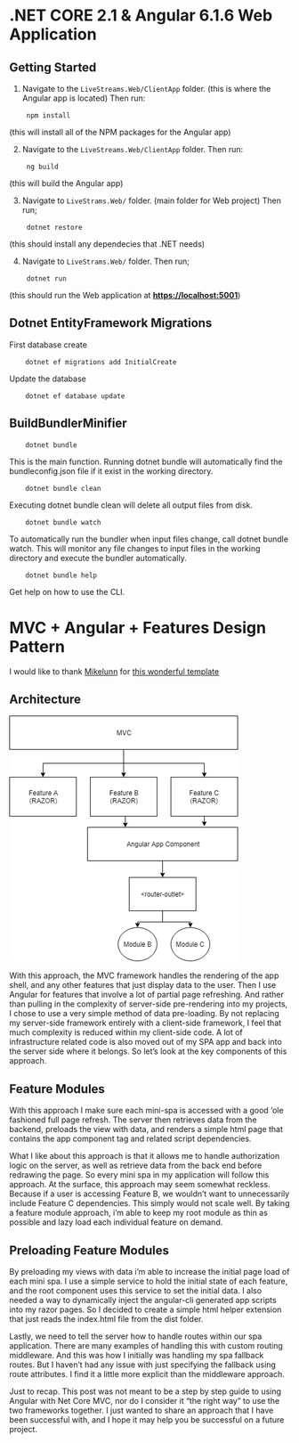 # .NET CORE 2.1 & Angular 6.1.6 Web Application

## Getting Started

1. Navigate to the `LiveStreams.Web/ClientApp` folder. (this is where the Angular app is located)
        Then run:

        npm install
(this will install all of the NPM packages for the Angular app)

2. Navigate to the `LiveStreams.Web/ClientApp` folder. 
        Then run:

        ng build
(this will build the Angular app)

3. Navigate to `LiveStrams.Web/` folder. (main folder for Web project)
        Then run;

        dotnet restore
(this should install any dependecies that .NET needs)

4. Navigate to `LiveStrams.Web/` folder.
        Then run;

        dotnet run
(this should run the Web application at **[https://localhost:5001](https://localhost:5001)**)

## Dotnet EntityFramework Migrations

First database create

        dotnet ef migrations add InitialCreate
    
Update the database

        dotnet ef database update


## BuildBundlerMinifier

        dotnet bundle

This is the main function. Running dotnet bundle will automatically find the bundleconfig.json file if it exist in the working directory.

        dotnet bundle clean

Executing dotnet bundle clean will delete all output files from disk.

        dotnet bundle watch

To automatically run the bundler when input files change, call dotnet bundle watch. This will monitor any file changes to input files in the working directory and execute the bundler automatically.

        dotnet bundle help

Get help on how to use the CLI.





# MVC + Angular + Features Design Pattern
I would like to thank [Mikelunn](https://medium.com/@LunnCheck/a-mini-spa-approach-with-angular-and-net-core-mvc-bb3a35da9eba) for [this wonderful template](https://github.com/mikelunn/net-core-mvc-angular)
## Architecture
![Single App Component](https://github.com/mikelunn/net-core-mvc-angular/blob/master/AngularMvc.png)

With this approach, the MVC framework handles the rendering of the app shell, and any other features that just display data to the user. Then I use Angular for features that involve a lot of partial page refreshing. And rather than pulling in the complexity of server-side pre-rendering into my projects, I chose to use a very simple method of data pre-loading.
By not replacing my server-side framework entirely with a client-side framework, I feel that much complexity is reduced within my client-side code. A lot of infrastructure related code is also moved out of my SPA app and back into the server side where it belongs. So let’s look at the key components of this approach.

## Feature Modules
With this approach I make sure each mini-spa is accessed with a good ‘ole fashioned full page refresh. The server then retrieves data from the backend, preloads the view with data, and renders a simple html page that contains the app component tag and related script dependencies.

What I like about this approach is that it allows me to handle authorization logic on the server, as well as retrieve data from the back end before redrawing the page. So every mini spa in my application will follow this approach.
At the surface, this approach may seem somewhat reckless. Because if a user is accessing Feature B, we wouldn’t want to unnecessarily include Feature C dependencies. This simply would not scale well. By taking a feature module approach, i’m able to keep my root module as thin as possible and lazy load each individual feature on demand.

## Preloading Feature Modules
By preloading my views with data i’m able to increase the initial page load of each mini spa. I use a simple service to hold the initial state of each feature, and the root component uses this service to set the initial data.
I also needed a way to dynamically inject the angular-cli generated app scripts into my razor pages. So I decided to create a simple html helper extension that just reads the index.html file from the dist folder.

Lastly, we need to tell the server how to handle routes within our spa application. There are many examples of handling this with custom routing middleware. And this was how I initially was handling my spa fallback routes. But I haven’t had any issue with just specifying the fallback using route attributes. I find it a little more explicit than the middleware approach.

Just to recap. This post was not meant to be a step by step guide to using Angular with Net Core MVC, nor do I consider it “the right way” to use the two frameworks together. I just wanted to share an approach that I have been successful with, and I hope it may help you be successful on a future project.